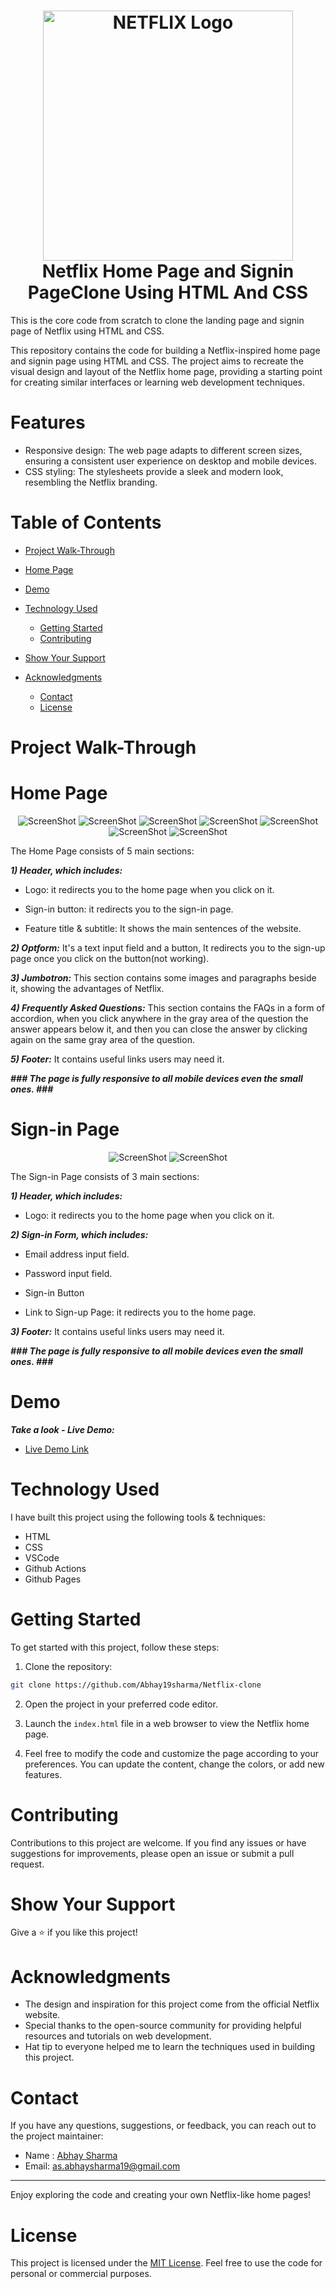 <h1 align="center">
  <img title="Netflix" src="https://fhsknightlife.com/wp-content/uploads/2020/04/uVASXqvMzyUrAPfSn9pMtxOC7s89ulzdDKBdtqCP.png" alt="NETFLIX Logo" width="400" />
  <br>
  Netflix Home Page and Signin PageClone Using HTML And CSS
</h1>

This is the core code from scratch to clone the landing page and signin page of Netflix using HTML and CSS.

This repository contains the code for building a Netflix-inspired home page and signin page using HTML and CSS. The project aims to recreate the visual design and layout of the Netflix home page, providing a starting point for creating similar interfaces or learning web development techniques.

# Features

- Responsive design: The web page adapts to different screen sizes, ensuring a consistent user experience on desktop and mobile devices.
- CSS styling: The stylesheets provide a sleek and modern look, resembling the Netflix branding.

# Table of Contents

- [Project Walk-Through](#project-walk-through)
- [Home Page](#home-page)

- [Demo](#demo)
- [Technology Used](#technology-used)
  - [Getting Started](#getting-started)
  - [Contributing](#contributing)
- [Show Your Support](#show-your-support)
- [Acknowledgments](#acknowledgments)
  - [Contact](#contact)
  - [License](#license)

# Project Walk-Through

# Home Page

<div align="center"><a name="menu"></a>

![ScreenShot](assets/images/readme/1.png)
![ScreenShot](assets/images/readme/2.png)
![ScreenShot](assets/images/readme/3.png)
![ScreenShot](assets/images/readme/4.png)
![ScreenShot](assets/images/readme/5.png)
![ScreenShot](assets/images/readme/6.png)
![ScreenShot](assets/images/readme/7.png)

</div>

The Home Page consists of 5 main sections:

**_1) Header, which includes:_**

- Logo:
  it redirects you to the home page when you click on it.

- Sign-in button:
  it redirects you to the sign-in page.

- Feature title & subtitle:
  It shows the main sentences of the website.

**_2) Optform:_**
It's a text input field and a button, It redirects you to the sign-up page once you click on the button(not working).

**_3) Jumbotron:_**
This section contains some images and paragraphs beside it, showing the advantages of Netflix.

**_4) Frequently Asked Questions:_**
This section contains the FAQs in a form of accordion, when you click anywhere in the gray area of the question the answer appears below it, and then you can close the answer by clicking again on the same gray area of the question.

**_5) Footer:_**
It contains useful links users may need it.

**_### The page is fully responsive to all mobile devices even the small ones. ###_**

# Sign-in Page

 <div align="center"><a name="menu"></a>

![ScreenShot](assets/images/readme/8.png)
![ScreenShot](assets/images/readme/9.png)

</div>

The Sign-in Page consists of 3 main sections:

**_1) Header, which includes:_**

- Logo:
  it redirects you to the home page when you click on it.

**_2) Sign-in Form, which includes:_**

- Email address input field.

- Password input field.

- Sign-in Button

- Link to Sign-up Page: it redirects you to the home page.

**_3) Footer:_**
It contains useful links users may need it.

**_### The page is fully responsive to all mobile devices even the small ones. ###_**

# Demo

**_Take a look - Live Demo:_**

- [Live Demo Link](https://abhay19sharma.github.io/Netflix-clone/)

# Technology Used

I have built this project using the following tools & techniques:

- HTML
- CSS
- VSCode
- Github Actions
- Github Pages

# Getting Started

To get started with this project, follow these steps:

1. Clone the repository:

```bash
git clone https://github.com/Abhay19sharma/Netflix-clone
```

2. Open the project in your preferred code editor.

3. Launch the `index.html` file in a web browser to view the Netflix home page.

4. Feel free to modify the code and customize the page according to your preferences. You can update the content, change the colors, or add new features.

# Contributing

Contributions to this project are welcome. If you find any issues or have suggestions for improvements, please open an issue or submit a pull request.

# Show Your Support

Give a ⭐️ if you like this project!

# Acknowledgments

- The design and inspiration for this project come from the official Netflix website.
- Special thanks to the open-source community for providing helpful resources and tutorials on web development.
- Hat tip to everyone helped me to learn the techniques used in building this project.

# Contact

If you have any questions, suggestions, or feedback, you can reach out to the project maintainer:

- Name : [Abhay Sharma](https://www.linkedin.com/in/abhay-sharma-314830283)
- Email: [as.abhaysharma19@gmail.com](mailto:as.abhaysharma19@gmail.com)

---

Enjoy exploring the code and creating your own Netflix-like home pages!

# License

This project is licensed under the [MIT License](LICENSE). Feel free to use the code for personal or commercial purposes.

